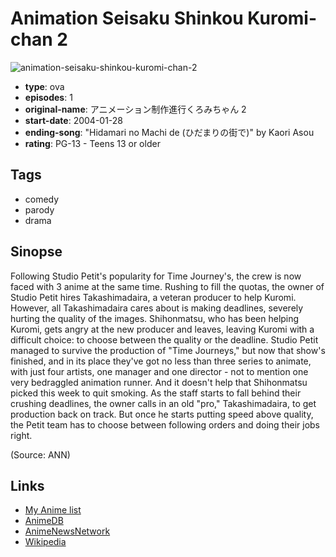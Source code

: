 # Animation Seisaku Shinkou Kuromi-chan 2

![animation-seisaku-shinkou-kuromi-chan-2](https://cdn.myanimelist.net/images/anime/1/1798.jpg)

-   **type**: ova
-   **episodes**: 1
-   **original-name**: アニメーション制作進行くろみちゃん 2
-   **start-date**: 2004-01-28
-   **ending-song**: "Hidamari no Machi de (ひだまりの街で)" by Kaori Asou
-   **rating**: PG-13 - Teens 13 or older

## Tags

-   comedy
-   parody
-   drama

## Sinopse

Following Studio Petit's popularity for Time Journey's, the crew is now faced with 3 anime at the same time. Rushing to fill the quotas, the owner of Studio Petit hires Takashimadaira, a veteran producer to help Kuromi. However, all Takashimadaira cares about is making deadlines, severely hurting the quality of the images. Shihonmatsu, who has been helping Kuromi, gets angry at the new producer and leaves, leaving Kuromi with a difficult choice: to choose between the quality or the deadline.
Studio Petit managed to survive the production of "Time Journeys," but now that show's finished, and in its place they've got no less than three series to animate, with just four artists, one manager and one director - not to mention one very bedraggled animation runner. And it doesn't help that Shihonmatsu picked this week to quit smoking. As the staff starts to fall behind their crushing deadlines, the owner calls in an old "pro," Takashimadaira, to get production back on track. But once he starts putting speed above quality, the Petit team has to choose between following orders and doing their jobs right.

(Source: ANN)

## Links

-   [My Anime list](https://myanimelist.net/anime/1798/Animation_Seisaku_Shinkou_Kuromi-chan_2)
-   [AnimeDB](http://anidb.info/perl-bin/animedb.pl?show=anime&aid=1803)
-   [AnimeNewsNetwork](http://www.animenewsnetwork.com/encyclopedia/anime.php?id=2860)
-   [Wikipedia](http://en.wikipedia.org/wiki/Animation_Runner_Kuromi_2)
